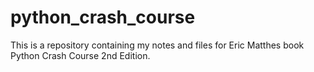# python_crash_course
 This is a repository containing my notes and files for Eric Matthes book Python Crash Course 2nd Edition.
